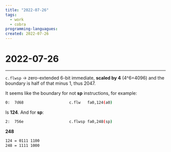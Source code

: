 ```yaml
---
title: "2022-07-26"
tags:
  - work
  - cobra
programming-languagues:
created: 2022-07-26
---
```

# 2022-07-26
---
`c.flwsp` -> zero-extended 6-bit immediate, **scaled by 4** (4^6=4096) and the boundary is half of that minus 1, thus 2047.

It seems like the boundary for not **sp** instructions, for example:

```bash
0:	7d68                	c.flw	fa0,124(a0)
```

Is **124**. And for **sp**:

```bash
2:	756e                	c.flwsp	fa0,248(sp)
```

**248**

```bash
124 = 0111 1100
248 = 1111 1000
```